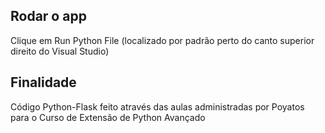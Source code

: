 ## Rodar o app

Clique em Run Python File (localizado por padrão perto do canto superior direito do Visual Studio)

## Finalidade

Código Python-Flask feito através das aulas administradas por Poyatos para o Curso de Extensão de Python Avançado
